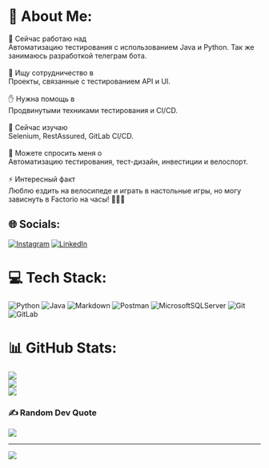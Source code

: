 # 💫 About Me:
🎯 Сейчас работаю над<br>Автоматизацию тестирования с использованием Java и Python. Так же занимаюсь разработкой телеграм бота.<br><br>🤝 Ищу сотрудничество в<br>Проекты, связанные с тестированием API и UI.<br><br>✋ Нужна помощь в<br>Продвинутыми техниками тестирования и CI/CD.<br><br>🌱 Сейчас изучаю<br>Selenium, RestAssured, GitLab CI/CD.<br><br>💬 Можете спросить меня о<br>Автоматизацию тестирования, тест-дизайн, инвестиции и велоспорт.<br><br>⚡ Интересный факт<br>Люблю ездить на велосипеде и играть в настольные игры, но могу зависнуть в Factorio на часы! 🚴🎲🚛


## 🌐 Socials:
[![Instagram](https://img.shields.io/badge/Instagram-%23E4405F.svg?logo=Instagram&logoColor=white)](https://instagram.com/chronos_cunningham) [![LinkedIn](https://img.shields.io/badge/LinkedIn-%230077B5.svg?logo=linkedin&logoColor=white)](https://linkedin.com/in/artyom-kuzyutin-b263b1261) 

# 💻 Tech Stack:
![Python](https://img.shields.io/badge/python-3670A0?style=flat&logo=python&logoColor=ffdd54) ![Java](https://img.shields.io/badge/java-%23ED8B00.svg?style=flat&logo=openjdk&logoColor=white) ![Markdown](https://img.shields.io/badge/markdown-%23000000.svg?style=flat&logo=markdown&logoColor=white) ![Postman](https://img.shields.io/badge/Postman-FF6C37?style=flat&logo=postman&logoColor=white) ![MicrosoftSQLServer](https://img.shields.io/badge/Microsoft%20SQL%20Server-CC2927?style=flat&logo=microsoft%20sql%20server&logoColor=white) ![Git](https://img.shields.io/badge/git-%23F05033.svg?style=flat&logo=git&logoColor=white) ![GitLab](https://img.shields.io/badge/gitlab-%23181717.svg?style=flat&logo=gitlab&logoColor=white)
# 📊 GitHub Stats:
![](https://github-readme-stats.vercel.app/api?username=ChronosMerk&theme=dark&hide_border=false&include_all_commits=false&count_private=false)<br/>
![](https://github-readme-streak-stats.herokuapp.com/?user=ChronosMerk&theme=dark&hide_border=false)<br/>
![](https://github-readme-stats.vercel.app/api/top-langs/?username=ChronosMerk&theme=dark&hide_border=false&include_all_commits=false&count_private=false&layout=compact)

### ✍️ Random Dev Quote
![](https://quotes-github-readme.vercel.app/api?type=horizontal&theme=radical)

---
[![](https://visitcount.itsvg.in/api?id=ChronosMerk&icon=0&color=0)](https://visitcount.itsvg.in)

